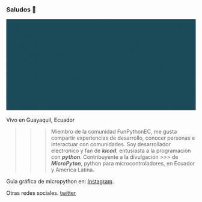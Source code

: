 ### Saludos 👋

![Gif, joselaica ](https://github.com/jlaica/jlaica/blob/main/joselaica.gif)

Vivo en Guayaquil, Ecuador

>>> Miembro de la comunidad FunPythonEC, me gusta compartir experiencias de desarrollo, conocer personas e interactuar con comunidades. 
>>> Soy desarrollador electronico y fan de ***kicad***, entusiasta a la programación con ***python***. Contribuyente a la divulgación >>> de ***MicroPyton***, python para microcontroladores, en Ecuador y America Latina.

Guia gráfica de micropython en: [Instagram](https://www.instagram.com/joselaica.code.pcb/).

Otras redes sociales.
[twitter](https://twitter.com/joselaica)
